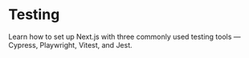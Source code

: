 # Testing

Learn how to set up Next.js with three commonly used testing tools — Cypress, Playwright, Vitest, and Jest.